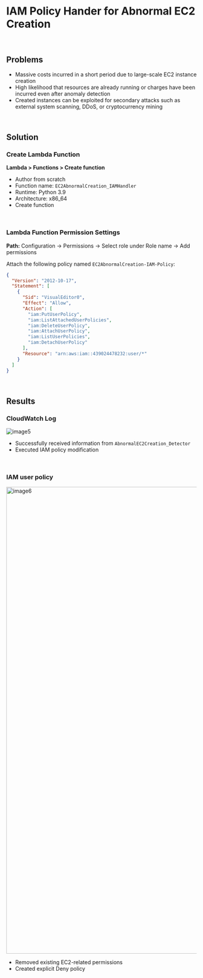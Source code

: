 # IAM Policy Hander for Abnormal EC2 Creation

<br>

## Problems
- Massive costs incurred in a short period due to large-scale EC2 instance creation
- High likelihood that resources are already running or charges have been incurred even after anomaly detection
- Created instances can be exploited for secondary attacks such as external system scanning, DDoS, or cryptocurrency mining

<br>

## Solution
### Create Lambda Function
**Lambda > Functions > Create function**

- Author from scratch
- Function name: `EC2AbnormalCreation_IAMHandler`
- Runtime: Python 3.9
- Architecture: x86_64
- Create function

<br>

### Lambda Function Permission Settings

**Path:** Configuration → Permissions → Select role under Role name → Add permissions

Attach the following policy named `EC2AbnormalCreation-IAM-Policy`:

```json
{
  "Version": "2012-10-17",
  "Statement": [
    {
      "Sid": "VisualEditor0",
      "Effect": "Allow",
      "Action": [
        "iam:PutUserPolicy",
        "iam:ListAttachedUserPolicies",
        "iam:DeleteUserPolicy",
        "iam:AttachUserPolicy",
        "iam:ListUserPolicies",
        "iam:DetachUserPolicy"
      ],
      "Resource": "arn:aws:iam::439024478232:user/*"
    }
  ]
}

```

<br>

## Results
### CloudWatch Log

![image5](https://github.com/user-attachments/assets/60c53c06-a59b-4701-a2bd-b5bb5acb4d38)


- Successfully received information from `AbnormalEC2Creation_Detector`
- Executed IAM policy modification

<br>

### IAM user policy

<img width="1234" alt="image6" src="https://github.com/user-attachments/assets/74ebfdaf-9a89-4317-9bc6-7165eed0a3cf" />


- Removed existing EC2-related permissions
- Created explicit Deny policy
